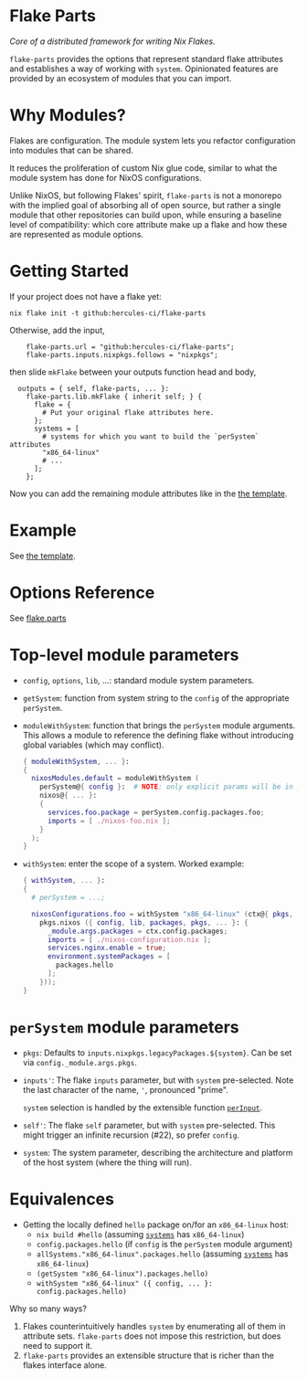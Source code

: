 
# Flake Parts

_Core of a distributed framework for writing Nix Flakes._

`flake-parts` provides the options that represent standard flake attributes and establishes a way of working with `system`. Opinionated features are provided by an ecosystem of modules that you can import.

# Why Modules?

Flakes are configuration. The module system lets you refactor configuration
into modules that can be shared.

It reduces the proliferation of custom Nix glue code, similar to what the
module system has done for NixOS configurations.

Unlike NixOS, but following Flakes' spirit, `flake-parts` is not a
monorepo with the implied goal of absorbing all of open source, but rather
a single module that other repositories can build upon, while ensuring a
baseline level of compatibility: which core attribute make up a flake and
how these are represented as module options.

# Getting Started

If your project does not have a flake yet:

```console
nix flake init -t github:hercules-ci/flake-parts
```

Otherwise, add the input,

```
    flake-parts.url = "github:hercules-ci/flake-parts";
    flake-parts.inputs.nixpkgs.follows = "nixpkgs";
```

then slide `mkFlake` between your outputs function head and body,

```
  outputs = { self, flake-parts, ... }:
    flake-parts.lib.mkFlake { inherit self; } {
      flake = {
        # Put your original flake attributes here.
      };
      systems = [
        # systems for which you want to build the `perSystem` attributes
        "x86_64-linux"
        # ...
      ];
    };
```

Now you can add the remaining module attributes like in the [the template](./template/default/flake.nix).

# Example

See [the template](./template/default/flake.nix).

# Options Reference

See [flake.parts](https://flake.parts/options.html)

# Top-level module parameters

 -  `config`, `options`, `lib`, ...: standard module system parameters.

 -  `getSystem`: function from system string to the `config` of the appropriate `perSystem`.

 -  `moduleWithSystem`: function that brings the `perSystem` module arguments.
    This allows a module to reference the defining flake without introducing
    global variables (which may conflict).

    ```nix
    { moduleWithSystem, ... }:
    {
      nixosModules.default = moduleWithSystem (
        perSystem@{ config }:  # NOTE: only explicit params will be in perSystem
        nixos@{ ... }:
        {
          services.foo.package = perSystem.config.packages.foo;
          imports = [ ./nixos-foo.nix ];
        }
      );
    }
    ```

 -  `withSystem`: enter the scope of a system. Worked example:

    ```nix
    { withSystem, ... }:
    {
      # perSystem = ...;

      nixosConfigurations.foo = withSystem "x86_64-linux" (ctx@{ pkgs, ... }:
        pkgs.nixos ({ config, lib, packages, pkgs, ... }: {
          _module.args.packages = ctx.config.packages;
          imports = [ ./nixos-configuration.nix ];
          services.nginx.enable = true;
          environment.systemPackages = [
            packages.hello
          ];
        }));
    }
    ```

# `perSystem` module parameters

 -  `pkgs`: Defaults to `inputs.nixpkgs.legacyPackages.${system}`. Can be set via `config._module.args.pkgs`.

 -  `inputs'`: The flake `inputs` parameter, but with `system` pre-selected. Note the last character of the name, `'`, pronounced "prime".

    `system` selection is handled by the extensible function [`perInput`](https://flake.parts/options.html#opt-perInput).

 -  `self'`: The flake `self` parameter, but with `system` pre-selected. This might trigger an infinite recursion (#22), so prefer `config`.

 -  `system`: The system parameter, describing the architecture and platform of
    the host system (where the thing will run).

# Equivalences

 - Getting the locally defined `hello` package on/for an `x86_64-linux` host:
   - `nix build #hello` (assuming [`systems`](https://flake.parts/options.html#opt-systems) has `x86_64-linux`)
   - `config.packages.hello` (if `config` is the `perSystem` module argument)
   - `allSystems."x86_64-linux".packages.hello` (assuming [`systems`](https://flake.parts/options.html#opt-systems) has `x86_64-linux`)
   - `(getSystem "x86_64-linux").packages.hello)`
   - `withSystem "x86_64-linux" ({ config, ... }: config.packages.hello)`

Why so many ways?

1. Flakes counterintuitively handles `system` by enumerating all of them in attribute sets. `flake-parts` does not impose this restriction, but does need to support it.
2. `flake-parts` provides an extensible structure that is richer than the flakes interface alone. 
